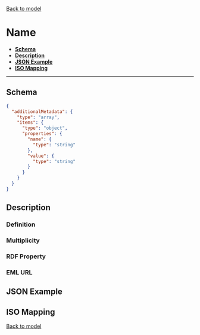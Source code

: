 [Back to model](_base.md)

# Name

- **[Schema](#schema)**
- **[Description](#description)**
- **[JSON Example](#json-example)**
- **[ISO Mapping](#iso-mapping)**
---
## Schema
```json
{
  "additionalMetadata": {
    "type": "array",
    "items": {
      "type": "object",
      "properties": {
        "name": {
          "type": "string"
        },
        "value": {
          "type": "string"
        }
      }
    }
  }
}
```

## Description
### Definition
### Multiplicity
### RDF Property
### EML URL

## JSON Example
## ISO Mapping

[Back to model](_base.md)